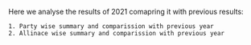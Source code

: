 Here we analyse the results of 2021 comapring it with previous results:

    1. Party wise summary and comparission with previous year
    2. Allinace wise summary and comparission with previous year

